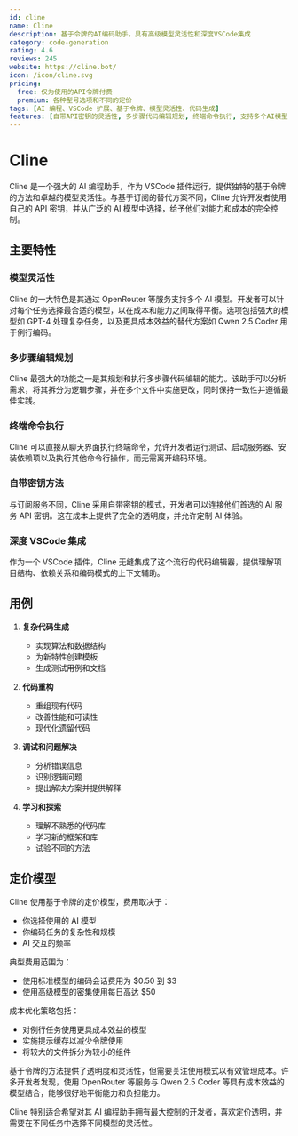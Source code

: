 ```yaml
---
id: cline
name: Cline
description: 基于令牌的AI编码助手，具有高级模型灵活性和深度VSCode集成
category: code-generation
rating: 4.6
reviews: 245
website: https://cline.bot/
icon: /icon/cline.svg
pricing:
  free: 仅为使用的API令牌付费
  premium: 各种型号选项和不同的定价
tags: [AI 编程、VSCode 扩展、基于令牌、模型灵活性、代码生成]
features: [自带API密钥的灵活性, 多步骤代码编辑规划, 终端命令执行, 支持多个AI模型, 深度 VSCode 集成]
---
```

# Cline

Cline 是一个强大的 AI 编程助手，作为 VSCode 插件运行，提供独特的基于令牌的方法和卓越的模型灵活性。与基于订阅的替代方案不同，Cline 允许开发者使用自己的 API 密钥，并从广泛的 AI 模型中选择，给予他们对能力和成本的完全控制。

## 主要特性

### 模型灵活性
Cline 的一大特色是其通过 OpenRouter 等服务支持多个 AI 模型。开发者可以针对每个任务选择最合适的模型，以在成本和能力之间取得平衡。选项包括强大的模型如 GPT-4 处理复杂任务，以及更具成本效益的替代方案如 Qwen 2.5 Coder 用于例行编码。

### 多步骤编辑规划
Cline 最强大的功能之一是其规划和执行多步骤代码编辑的能力。该助手可以分析需求，将其拆分为逻辑步骤，并在多个文件中实施更改，同时保持一致性并遵循最佳实践。

### 终端命令执行
Cline 可以直接从聊天界面执行终端命令，允许开发者运行测试、启动服务器、安装依赖项以及执行其他命令行操作，而无需离开编码环境。

### 自带密钥方法
与订阅服务不同，Cline 采用自带密钥的模式，开发者可以连接他们首选的 AI 服务 API 密钥。这在成本上提供了完全的透明度，并允许定制 AI 体验。

### 深度 VSCode 集成
作为一个 VSCode 插件，Cline 无缝集成了这个流行的代码编辑器，提供理解项目结构、依赖关系和编码模式的上下文辅助。

## 用例

1. **复杂代码生成**
   - 实现算法和数据结构
   - 为新特性创建模板
   - 生成测试用例和文档

2. **代码重构**
   - 重组现有代码
   - 改善性能和可读性
   - 现代化遗留代码

3. **调试和问题解决**
   - 分析错误信息
   - 识别逻辑问题
   - 提出解决方案并提供解释

4. **学习和探索**
   - 理解不熟悉的代码库
   - 学习新的框架和库
   - 试验不同的方法

## 定价模型

Cline 使用基于令牌的定价模型，费用取决于：

- 你选择使用的 AI 模型
- 你编码任务的复杂性和规模
- AI 交互的频率

典型费用范围为：
- 使用标准模型的编码会话费用为 $0.50 到 $3
- 使用高级模型的密集使用每日高达 $50

成本优化策略包括：
- 对例行任务使用更具成本效益的模型
- 实施提示缓存以减少令牌使用
- 将较大的文件拆分为较小的组件

基于令牌的方法提供了透明度和灵活性，但需要关注使用模式以有效管理成本。许多开发者发现，使用 OpenRouter 等服务与 Qwen 2.5 Coder 等具有成本效益的模型结合，能够很好地平衡能力和负担能力。

Cline 特别适合希望对其 AI 编程助手拥有最大控制的开发者，喜欢定价透明，并需要在不同任务中选择不同模型的灵活性。